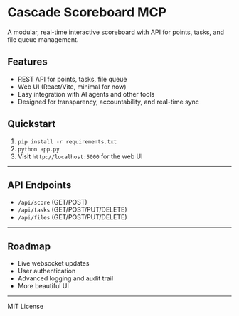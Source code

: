 # Cascade Scoreboard MCP

A modular, real-time interactive scoreboard with API for points, tasks, and file queue management.

## Features
- REST API for points, tasks, file queue
- Web UI (React/Vite, minimal for now)
- Easy integration with AI agents and other tools
- Designed for transparency, accountability, and real-time sync

## Quickstart
1. `pip install -r requirements.txt`
2. `python app.py`
3. Visit `http://localhost:5000` for the web UI

---

## API Endpoints
- `/api/score` (GET/POST)
- `/api/tasks` (GET/POST/PUT/DELETE)
- `/api/files` (GET/POST/PUT/DELETE)

---

## Roadmap
- Live websocket updates
- User authentication
- Advanced logging and audit trail
- More beautiful UI

---

MIT License
